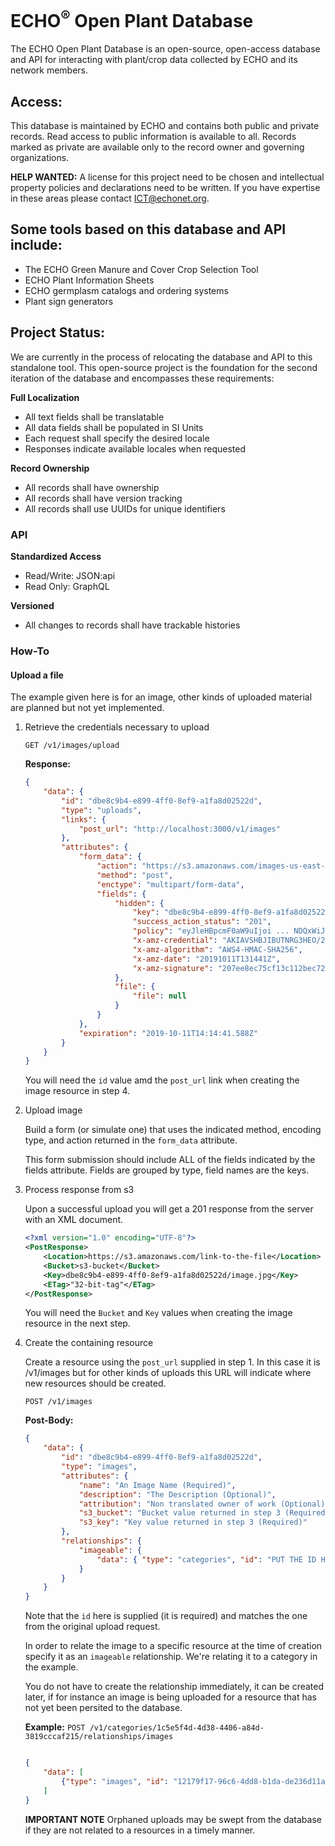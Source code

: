 ECHO<sup>®</sup> Open Plant Database
========================

The ECHO Open Plant Database is an open-source, open-access database and API for interacting with plant/crop data collected by ECHO and its network members.

Access:
-------
This database is maintained by ECHO and contains both public and private records. Read access to public information is available to all. Records marked as private are available only to the record owner and governing organizations.

**HELP WANTED:** A license for this project need to be chosen and intellectual property policies and declarations need to be written. If you have expertise in these areas please contact ICT@echonet.org.


Some tools based on this database and API include:
--------------------------------------------------
- The ECHO Green Manure and Cover Crop Selection Tool
- ECHO Plant Information Sheets
- ECHO germplasm catalogs and ordering systems
- Plant sign generators


Project Status:
---------------
We are currently in the process of relocating the database and API to this standalone tool. This open-source project is the foundation for the second iteration of the database and encompasses these requirements:

**Full Localization**
- All text fields shall be translatable
- All data fields shall be populated in SI Units
- Each request shall specify the desired locale
- Responses indicate available locales when requested

**Record Ownership**
- All records shall have ownership
- All records shall have version tracking
- All records shall use UUIDs for unique identifiers

### API

**Standardized Access**
- Read/Write: JSON:api
- Read Only: GraphQL

**Versioned**
- All changes to records shall have trackable histories

### How-To

#### Upload a file
The example given here is for an image, other kinds of uploaded material are planned but not yet implemented.

1) Retrieve the credentials necessary to upload

    `GET /v1/images/upload`

    **Response:** 

    ```JSON
    {
        "data": {
            "id": "dbe8c9b4-e899-4ff0-8ef9-a1fa8d02522d",
            "type": "uploads",
            "links": {
                "post_url": "http://localhost:3000/v1/images"
            },
            "attributes": {
                "form_data": {
                    "action": "https://s3.amazonaws.com/images-us-east-1.echocommunity.org",
                    "method": "post",
                    "enctype": "multipart/form-data",
                    "fields": {
                        "hidden": {
                            "key": "dbe8c9b4-e899-4ff0-8ef9-a1fa8d02522d/${filename}",
                            "success_action_status": "201",
                            "policy": "eyJleHBpcmF0aW9uIjoi ... NDQxWiJ9XX0=",
                            "x-amz-credential": "AKIAVSHBJIBUTNRG3HEO/20191011/us-east-1/s3/aws4_request",
                            "x-amz-algorithm": "AWS4-HMAC-SHA256",
                            "x-amz-date": "20191011T131441Z",
                            "x-amz-signature": "207ee8ec75cf13c112bec72b87fbc51aa90722f2d4fd08d73b7d8ec07b7bb9ab"
                        },
                        "file": {
                            "file": null
                        }
                    }
                },
                "expiration": "2019-10-11T14:14:41.588Z"
            }
        }
    }
    ```

    You will need the `id` value amd the `post_url` link when creating the image resource in step 4.

2) Upload image

    Build a form (or simulate one) that uses the indicated method, encoding type, and action returned in the `form_data` attribute.

    This form submission should include ALL of the fields indicated by the fields attribute. Fields are grouped by type, field names are the keys.

3) Process response from s3
    
    Upon a successful upload you will get a 201 response from the server with an XML document.

    ```XML
    <?xml version="1.0" encoding="UTF-8"?>
    <PostResponse>
        <Location>https://s3.amazonaws.com/link-to-the-file</Location>
        <Bucket>s3-bucket</Bucket>
        <Key>dbe8c9b4-e899-4ff0-8ef9-a1fa8d02522d/image.jpg</Key>
        <ETag>"32-bit-tag"</ETag>
    </PostResponse>
    ```

    You will need the `Bucket` and `Key` values when creating the image resource in the next step.

4) Create the containing resource

    Create a resource using the `post_url` supplied in step 1. In this case it is /v1/images but for other kinds of uploads this URL will indicate where new resources should be created.

    `POST /v1/images`

    **Post-Body:**
    
    ```JSON
    {
        "data": {
            "id": "dbe8c9b4-e899-4ff0-8ef9-a1fa8d02522d",
            "type": "images",
            "attributes": {
                "name": "An Image Name (Required)",
                "description": "The Description (Optional)",
                "attribution": "Non translated owner of work (Optional)",
                "s3_bucket": "Bucket value returned in step 3 (Required)",
                "s3_key": "Key value returned in step 3 (Required)"
            },
            "relationships": {
                "imageable": {
                    "data": { "type": "categories", "id": "PUT THE ID HERE"}
                }
            }
        }
    }
    ```
    
    Note that the `id` here is supplied (it is required) and matches the one from the original upload request.

    In order to relate the image to a specific resource at the time of creation specify it as an `imageable` relationship. We're relating it to a category in the example.

    You do not have to create the relationship immediately, it can be created later, if for instance an image is being uploaded for a resource that has not yet been persited to the database.

    **Example:**
    `POST /v1/categories/1c5e5f4d-4d38-4406-a84d-3819cccaf215/relationships/images`
    
    ```JSON
    
    {
        "data": [
            {"type": "images", "id": "12179f17-96c6-4dd8-b1da-de236d11a69b"}
        ]
    }
    ```

    **IMPORTANT NOTE**
    Orphaned uploads may be swept from the database if they are not related to a resources in a timely manner.